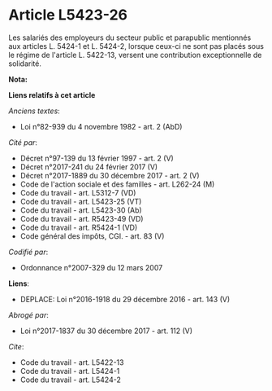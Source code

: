 # Article L5423-26

Les salariés des employeurs du secteur public et parapublic mentionnés aux articles L. 5424-1 et L. 5424-2, lorsque ceux-ci
ne sont pas placés sous le régime de l'article L. 5422-13, versent une contribution exceptionnelle de solidarité.

**Nota:**



**Liens relatifs à cet article**

_Anciens textes_:

  - Loi n°82-939 du 4 novembre 1982 - art. 2 (AbD)

_Cité par_:

  - Décret n°97-139 du 13 février 1997 - art. 2 (V)
  - Décret n°2017-241 du 24 février 2017 (V)
  - Décret n°2017-1889 du 30 décembre 2017 - art. 2 (V)
  - Code de l'action sociale et des familles - art. L262-24 (M)
  - Code du travail - art. L5312-7 (VD)
  - Code du travail - art. L5423-25 (VT)
  - Code du travail - art. L5423-30 (Ab)
  - Code du travail - art. R5423-49 (VD)
  - Code du travail - art. R5424-1 (VD)
  - Code général des impôts, CGI. - art. 83 (V)

_Codifié par_:

  - Ordonnance n°2007-329 du 12 mars 2007

**Liens**:

  - DEPLACE: Loi n°2016-1918 du 29 décembre 2016 - art. 143 (V)

_Abrogé par_:

  - Loi n°2017-1837 du 30 décembre 2017 - art. 112 (V)

_Cite_:

  - Code du travail - art. L5422-13
  - Code du travail - art. L5424-1
  - Code du travail - art. L5424-2
